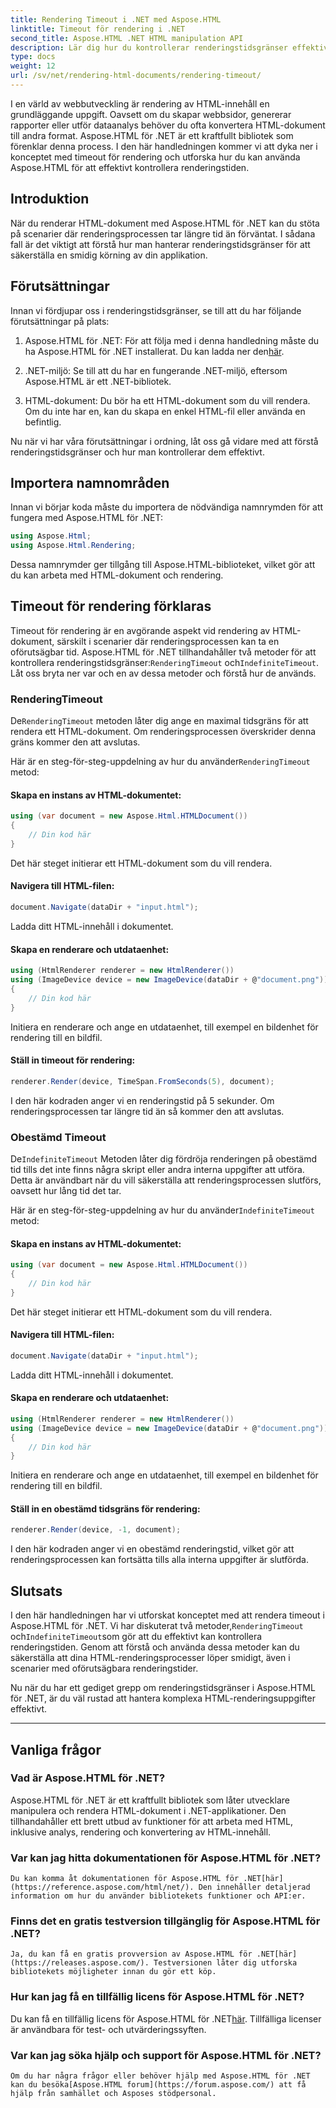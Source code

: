 ```yaml
---
title: Rendering Timeout i .NET med Aspose.HTML
linktitle: Timeout för rendering i .NET
second_title: Aspose.HTML .NET HTML manipulation API
description: Lär dig hur du kontrollerar renderingstidsgränser effektivt i Aspose.HTML för .NET. Utforska renderingsalternativ och säkerställ smidig HTML-dokumentrendering.
type: docs
weight: 12
url: /sv/net/rendering-html-documents/rendering-timeout/
---
```


I en värld av webbutveckling är rendering av HTML-innehåll en grundläggande uppgift. Oavsett om du skapar webbsidor, genererar rapporter eller utför dataanalys behöver du ofta konvertera HTML-dokument till andra format. Aspose.HTML för .NET är ett kraftfullt bibliotek som förenklar denna process. I den här handledningen kommer vi att dyka ner i konceptet med timeout för rendering och utforska hur du kan använda Aspose.HTML för att effektivt kontrollera renderingstiden.

## Introduktion

När du renderar HTML-dokument med Aspose.HTML för .NET kan du stöta på scenarier där renderingsprocessen tar längre tid än förväntat. I sådana fall är det viktigt att förstå hur man hanterar renderingstidsgränser för att säkerställa en smidig körning av din applikation.

## Förutsättningar

Innan vi fördjupar oss i renderingstidsgränser, se till att du har följande förutsättningar på plats:

1.  Aspose.HTML för .NET: För att följa med i denna handledning måste du ha Aspose.HTML för .NET installerat. Du kan ladda ner den[här](https://releases.aspose.com/html/net/).

2. .NET-miljö: Se till att du har en fungerande .NET-miljö, eftersom Aspose.HTML är ett .NET-bibliotek.

3. HTML-dokument: Du bör ha ett HTML-dokument som du vill rendera. Om du inte har en, kan du skapa en enkel HTML-fil eller använda en befintlig.

Nu när vi har våra förutsättningar i ordning, låt oss gå vidare med att förstå renderingstidsgränser och hur man kontrollerar dem effektivt.

## Importera namnområden

Innan vi börjar koda måste du importera de nödvändiga namnrymden för att fungera med Aspose.HTML för .NET:

```csharp
using Aspose.Html;
using Aspose.Html.Rendering;
```

Dessa namnrymder ger tillgång till Aspose.HTML-biblioteket, vilket gör att du kan arbeta med HTML-dokument och rendering.

## Timeout för rendering förklaras

 Timeout för rendering är en avgörande aspekt vid rendering av HTML-dokument, särskilt i scenarier där renderingsprocessen kan ta en oförutsägbar tid. Aspose.HTML för .NET tillhandahåller två metoder för att kontrollera renderingstidsgränser:`RenderingTimeout` och`IndefiniteTimeout`. Låt oss bryta ner var och en av dessa metoder och förstå hur de används.

### RenderingTimeout

 De`RenderingTimeout` metoden låter dig ange en maximal tidsgräns för att rendera ett HTML-dokument. Om renderingsprocessen överskrider denna gräns kommer den att avslutas.

 Här är en steg-för-steg-uppdelning av hur du använder`RenderingTimeout` metod:

#### Skapa en instans av HTML-dokumentet:

   ```csharp
   using (var document = new Aspose.Html.HTMLDocument())
   {
       // Din kod här
   }
   ```

   Det här steget initierar ett HTML-dokument som du vill rendera.

#### Navigera till HTML-filen:

   ```csharp
   document.Navigate(dataDir + "input.html");
   ```

   Ladda ditt HTML-innehåll i dokumentet.

#### Skapa en renderare och utdataenhet:

   ```csharp
   using (HtmlRenderer renderer = new HtmlRenderer())
   using (ImageDevice device = new ImageDevice(dataDir + @"document.png"))
   {
       // Din kod här
   }
   ```

   Initiera en renderare och ange en utdataenhet, till exempel en bildenhet för rendering till en bildfil.

#### Ställ in timeout för rendering:

   ```csharp
   renderer.Render(device, TimeSpan.FromSeconds(5), document);
   ```

   I den här kodraden anger vi en renderingstid på 5 sekunder. Om renderingsprocessen tar längre tid än så kommer den att avslutas.

### Obestämd Timeout

 De`IndefiniteTimeout` Metoden låter dig fördröja renderingen på obestämd tid tills det inte finns några skript eller andra interna uppgifter att utföra. Detta är användbart när du vill säkerställa att renderingsprocessen slutförs, oavsett hur lång tid det tar.

 Här är en steg-för-steg-uppdelning av hur du använder`IndefiniteTimeout` metod:

#### Skapa en instans av HTML-dokumentet:

   ```csharp
   using (var document = new Aspose.Html.HTMLDocument())
   {
       // Din kod här
   }
   ```

   Det här steget initierar ett HTML-dokument som du vill rendera.

#### Navigera till HTML-filen:

   ```csharp
   document.Navigate(dataDir + "input.html");
   ```

   Ladda ditt HTML-innehåll i dokumentet.

#### Skapa en renderare och utdataenhet:

   ```csharp
   using (HtmlRenderer renderer = new HtmlRenderer())
   using (ImageDevice device = new ImageDevice(dataDir + @"document.png"))
   {
       // Din kod här
   }
   ```

   Initiera en renderare och ange en utdataenhet, till exempel en bildenhet för rendering till en bildfil.

#### Ställ in en obestämd tidsgräns för rendering:

   ```csharp
   renderer.Render(device, -1, document);
   ```

   I den här kodraden anger vi en obestämd renderingstid, vilket gör att renderingsprocessen kan fortsätta tills alla interna uppgifter är slutförda.

## Slutsats

 I den här handledningen har vi utforskat konceptet med att rendera timeout i Aspose.HTML för .NET. Vi har diskuterat två metoder,`RenderingTimeout` och`IndefiniteTimeout`som gör att du effektivt kan kontrollera renderingstiden. Genom att förstå och använda dessa metoder kan du säkerställa att dina HTML-renderingsprocesser löper smidigt, även i scenarier med oförutsägbara renderingstider.

Nu när du har ett gediget grepp om renderingstidsgränser i Aspose.HTML för .NET, är du väl rustad att hantera komplexa HTML-renderingsuppgifter effektivt.

---

## Vanliga frågor

### Vad är Aspose.HTML för .NET?
   Aspose.HTML för .NET är ett kraftfullt bibliotek som låter utvecklare manipulera och rendera HTML-dokument i .NET-applikationer. Den tillhandahåller ett brett utbud av funktioner för att arbeta med HTML, inklusive analys, rendering och konvertering av HTML-innehåll.

### Var kan jag hitta dokumentationen för Aspose.HTML för .NET?
    Du kan komma åt dokumentationen för Aspose.HTML för .NET[här](https://reference.aspose.com/html/net/). Den innehåller detaljerad information om hur du använder bibliotekets funktioner och API:er.

### Finns det en gratis testversion tillgänglig för Aspose.HTML för .NET?
    Ja, du kan få en gratis provversion av Aspose.HTML för .NET[här](https://releases.aspose.com/). Testversionen låter dig utforska bibliotekets möjligheter innan du gör ett köp.

### Hur kan jag få en tillfällig licens för Aspose.HTML för .NET?
   Du kan få en tillfällig licens för Aspose.HTML för .NET[här](https://purchase.aspose.com/temporary-license/). Tillfälliga licenser är användbara för test- och utvärderingssyften.

### Var kan jag söka hjälp och support för Aspose.HTML för .NET?
    Om du har några frågor eller behöver hjälp med Aspose.HTML för .NET kan du besöka[Aspose.HTML forum](https://forum.aspose.com/) att få hjälp från samhället och Asposes stödpersonal.



